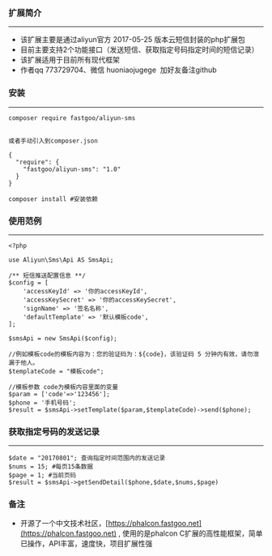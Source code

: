 
### 扩展简介

---

* 该扩展主要是通过aliyun官方 2017-05-25 版本云短信封装的php扩展包
* 目前主要支持2个功能接口（发送短信、获取指定号码指定时间的短信记录）
* 该扩展适用于目前所有现代框架
* 作者qq 773729704、微信 huoniaojugege  加好友备注github

### 安装

---

```
composer require fastgoo/aliyun-sms   


或者手动引入到composer.json

{
  "require": {
    "fastgoo/aliyun-sms": "1.0"
  }
}

composer install #安装依赖
```

### 使用范例

---

```
<?php

use Aliyun\Sms\Api AS SmsApi;

/** 短信推送配置信息 **/
$config = [
    'accessKeyId' => '你的accessKeyId',
    'accessKeySecret' => '你的accessKeySecret',
    'signName' => '签名名称',
    'defaultTemplate' => '默认模板code',
];

$smsApi = new SmsApi($config);

//例如模板code的模板内容为：您的验证码为：${code}，该验证码 5 分钟内有效，请勿泄漏于他人。
$templateCode = "模板code";

//模板参数 code为模板内容里面的变量
$param = ['code'=>'123456'];
$phone = '手机号码';
$result = $smsApi->setTemplate($param,$templateCode)->send($phone);
```

### 获取指定号码的发送记录

---

```
$date = "20170801"; 查询指定时间范围内的发送记录
$nums = 15; #每页15条数据
$page = 1; #当前页码
$result = $smsApi->getSendDetail($phone,$date,$nums,$page)
```

### 备注

* 开源了一个中文技术社区，[https://phalcon.fastgoo.net](https://phalcon.fastgoo.net) , 使用的是phalcon C扩展的高性能框架，简单已操作，API丰富，速度快，项目扩展性强



